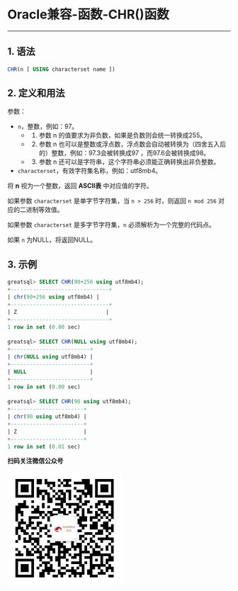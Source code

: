 # Oracle兼容-函数-CHR()函数
---


## 1. 语法

```sql
CHR(n [ USING characterset name ])
```

## 2. 定义和用法

参数：
- `n`，整数，例如：97。
  - 1. 参数 n 的值要求为非负数，如果是负数则会统一转换成255。
  - 2. 参数 n 也可以是整数或浮点数，浮点数会自动被转换为（四舍五入后的）整数，例如：97.3会被转换成97 ，而97.6会被转换成98。
  - 3. 参数 n 还可以是字符串，这个字符串必须能正确转换出非负整数。
- `characterset`，有效字符集名称，例如：utf8mb4。

将 **n** 视为一个整数，返回 **ASCII表** 中对应值的字符。

如果参数 `characterset` 是单字节字符集，当 `n > 256` 时，则返回 `n mod 256` 对应的二进制等效值。

如果参数 `characterset` 是多字节字符集，`n` 必须解析为一个完整的代码点。

如果 `n` 为NULL，将返回NULL。


## 3. 示例
```sql
greatsql> SELECT CHR(90+256 using utf8mb4);
+-------------------------------+
| chr(90+256 using utf8mb4) |
+-------------------------------+
| Z                            |
+-------------------------------+
1 row in set (0.00 sec)

greatsql> SELECT CHR(NULL using utf8mb4);
+-------------------------+
| chr(NULL using utf8mb4) |
+-------------------------+
| NULL                    |
+-------------------------+
1 row in set (0.00 sec)

greatsql> SELECT CHR(90 using utf8mb4);
+-----------------------+
| chr(90 using utf8mb4) |
+-----------------------+
| Z                     |
+-----------------------+
1 row in set (0.01 sec)

```






**扫码关注微信公众号**

![greatsql-wx](../../greatsql-wx.jpg)
